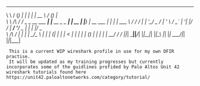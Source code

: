 __          ___               _                _      _____            __ _ _      
 \ \        / (_)             | |              | |    |  __ \          / _(_) |     
  \ \  /\  / / _ _ __ ___  ___| |__   __ _ _ __| | __ | |__) | __ ___ | |_ _| | ___ 
   \ \/  \/ / | | '__/ _ \/ __| '_ \ / _` | '__| |/ / |  ___/ '__/ _ \|  _| | |/ _ \
    \  /\  /  | | | |  __/\__ \ | | | (_| | |  |   <  | |   | | | (_) | | | | |  __/
     \/  \/   |_|_|  \___||___/_| |_|\__,_|_|  |_|\_\ |_|   |_|  \___/|_| |_|_|\___|
     
     
     This is a current WIP wireshark profile in use for my own DFIR practise. 
     It will be updated as my training progresses but currently incorporates some of the guidlines profided by Palo Altos Unit 42 wireshark tutorials found here https://unit42.paloaltonetworks.com/category/tutorial/
     
